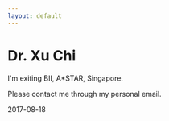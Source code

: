```yaml
---
layout: default
---
```


# Dr. Xu Chi

I'm exiting BII, A*STAR, Singapore.

Please contact me through my personal email.

2017-08-18

